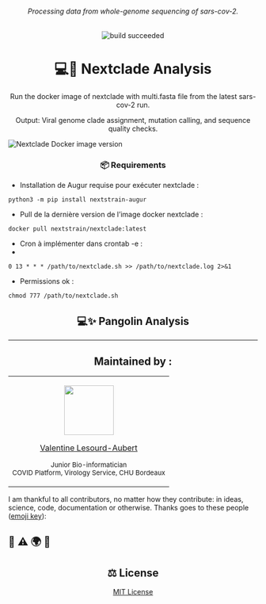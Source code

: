<h6 id="CovSeq" align="center">
Processing data from whole-genome sequencing of sars-cov-2. 
</h6>

<p align="center">
   <img alt="build succeeded" src="https://img.shields.io/badge/build-succeeded-brightgreen.svg">
</p>






<h1 id="nextclade" align="center">
💻🐋 Nextclade Analysis
</h1>

<p align="center">
Run the docker image of nextclade with multi.fasta file from the latest sars-cov-2 run.
</p>
   
<p align="center">
Output: Viral genome clade assignment, mutation calling, and sequence quality checks.
</p>

<img alt="Nextclade Docker image version" src="https://img.shields.io/docker/v/nextstrain/nextclade?label=%F0%9F%90%8B%20%20%20docker%3Anextclade"> 

<h3 id="prerequis" align="center">
📦 Requirements
</h3>


- Installation de Augur requise pour exécuter nextclade :

``` python3 -m pip install nextstrain-augur ```

-  Pull de la dernière version de l’image docker nextclade :

``` docker pull nextstrain/nextclade:latest ```

- Cron à implémenter dans crontab -e :
- 
``` 0 13 * * * /path/to/nextclade.sh >> /path/to/nextclade.log 2>&1 ```

- Permissions ok :

``` chmod 777 /path/to/nextclade.sh ```



<h2 id="pangolin" align="center">
💻✨ Pangolin Analysis
</h2>



---

<h2 id="maintenedby" align="center">
Maintained by :
</h2>

<table align="center">
  <tr>
  <td align="center">
<p align="center">
  <p align="center">
    <a href="https://github.com/valentinelsra"> 
      <img src="https://avatars.githubusercontent.com/valentinelsra" width="100px;" alt=""/>
    </a> 
  </p>
  <p align="center">
    <p align="center">
      <a href="https://github.com/valentinelsra">
      Valentine Lesourd-Aubert
      </a>
    </p>
    <p align="center">
      <small>Junior Bio-informatician</small></br>
      <small>COVID Platform, Virology Service, CHU Bordeaux</small></br>
    </p>
  </p>
  </td>
  </tr>
</table>

I am thankful to all contributors, no matter how they contribute: in ideas, science, code, documentation or otherwise. Thanks goes to these people (<a target="_blank" rel="noopener noreferrer" href="https://allcontributors.org/docs/en/emoji-key">emoji key</a>):

📖 ⚠️ 🌍 🔧
---

<h2 id="license" align="center">
⚖️ License
</h2>

<p align="center">
  <a target="_blank" rel="noopener noreferrer" href="../../LICENSE" alt="License file">MIT License</a>
</p>
